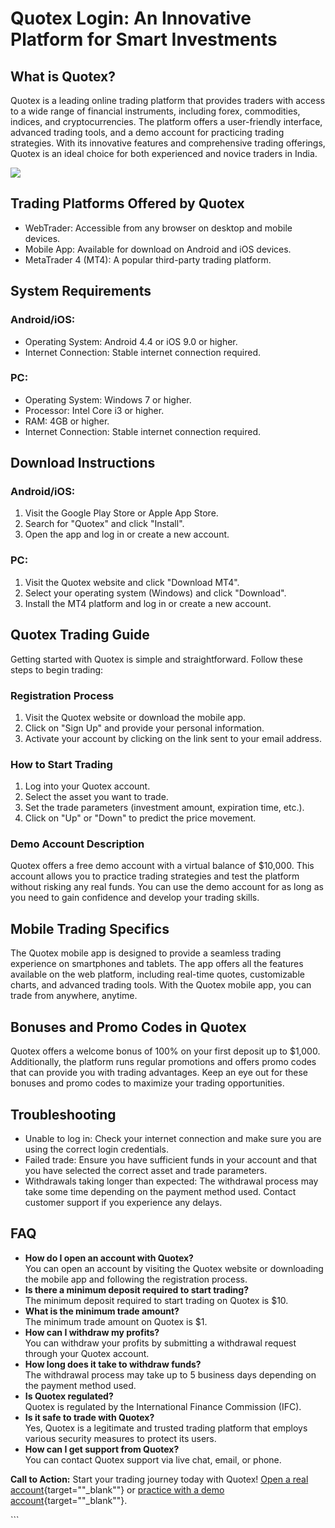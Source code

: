# Quotex Login: An Innovative Platform for Smart Investments

## What is Quotex?

Quotex is a leading online trading platform that provides traders with
access to a wide range of financial instruments, including forex,
commodities, indices, and cryptocurrencies. The platform offers a
user-friendly interface, advanced trading tools, and a demo account for
practicing trading strategies. With its innovative features and
comprehensive trading offerings, Quotex is an ideal choice for both
experienced and novice traders in India.

[![](https://static.quotex.io/files/12_en/300_250.jpg)](https://traff.sbs/brokerqxlid)

## Trading Platforms Offered by Quotex

-   WebTrader: Accessible from any browser on desktop and mobile
    devices.
-   Mobile App: Available for download on Android and iOS devices.
-   MetaTrader 4 (MT4): A popular third-party trading platform.

## System Requirements

### Android/iOS:

-   Operating System: Android 4.4 or iOS 9.0 or higher.
-   Internet Connection: Stable internet connection required.

### PC:

-   Operating System: Windows 7 or higher.
-   Processor: Intel Core i3 or higher.
-   RAM: 4GB or higher.
-   Internet Connection: Stable internet connection required.

## Download Instructions

### Android/iOS:

1.  Visit the Google Play Store or Apple App Store.
2.  Search for "Quotex" and click "Install".
3.  Open the app and log in or create a new account.

### PC:

1.  Visit the Quotex website and click "Download MT4".
2.  Select your operating system (Windows) and click "Download".
3.  Install the MT4 platform and log in or create a new account.

## Quotex Trading Guide

Getting started with Quotex is simple and straightforward. Follow these
steps to begin trading:

### Registration Process

1.  Visit the Quotex website or download the mobile app.
2.  Click on "Sign Up" and provide your personal information.
3.  Activate your account by clicking on the link sent to your email
    address.

### How to Start Trading

1.  Log into your Quotex account.
2.  Select the asset you want to trade.
3.  Set the trade parameters (investment amount, expiration time, etc.).
4.  Click on "Up" or "Down" to predict the price movement.

### Demo Account Description

Quotex offers a free demo account with a virtual balance of \$10,000.
This account allows you to practice trading strategies and test the
platform without risking any real funds. You can use the demo account
for as long as you need to gain confidence and develop your trading
skills.

## Mobile Trading Specifics

The Quotex mobile app is designed to provide a seamless trading
experience on smartphones and tablets. The app offers all the features
available on the web platform, including real-time quotes, customizable
charts, and advanced trading tools. With the Quotex mobile app, you can
trade from anywhere, anytime.

## Bonuses and Promo Codes in Quotex

Quotex offers a welcome bonus of 100% on your first deposit up to
\$1,000. Additionally, the platform runs regular promotions and offers
promo codes that can provide you with trading advantages. Keep an eye
out for these bonuses and promo codes to maximize your trading
opportunities.

## Troubleshooting

-   Unable to log in: Check your internet connection and make sure you
    are using the correct login credentials.
-   Failed trade: Ensure you have sufficient funds in your account and
    that you have selected the correct asset and trade parameters.
-   Withdrawals taking longer than expected: The withdrawal process may
    take some time depending on the payment method used. Contact
    customer support if you experience any delays.

## FAQ

-   **How do I open an account with Quotex?**\
    You can open an account by visiting the Quotex website or
    downloading the mobile app and following the registration process.
-   **Is there a minimum deposit required to start trading?**\
    The minimum deposit required to start trading on Quotex is \$10.
-   **What is the minimum trade amount?**\
    The minimum trade amount on Quotex is \$1.
-   **How can I withdraw my profits?**\
    You can withdraw your profits by submitting a withdrawal request
    through your Quotex account.
-   **How long does it take to withdraw funds?**\
    The withdrawal process may take up to 5 business days depending on
    the payment method used.
-   **Is Quotex regulated?**\
    Quotex is regulated by the International Finance Commission (IFC).
-   **Is it safe to trade with Quotex?**\
    Yes, Quotex is a legitimate and trusted trading platform that
    employs various security measures to protect its users.
-   **How can I get support from Quotex?**\
    You can contact Quotex support via live chat, email, or phone.

**Call to Action:** Start your trading journey today with Quotex! [Open
a real
account](\%22https://traff.sbs/brokerqxsignup\%22){target=""_blank""}
or [practice with a demo
account](\%22https://traff.sbs/brokerqxsignup\%22){target=""_blank""}.

\`\`\`

